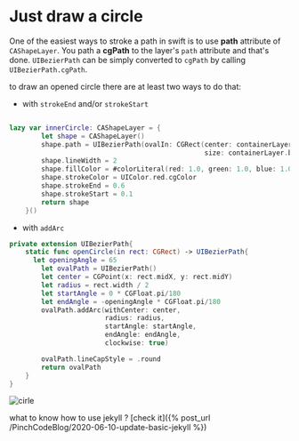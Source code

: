 # Just draw a circle

One of the easiest ways to stroke a path in swift is to use **path** attribute of
 `CAShapeLayer`. You path a **cgPath** to the layer's `path` attribute and that's
 done. `UIBezierPath` can be simply converted to `cgPath` by calling `UIBezierPath.cgPath`.



to draw an opened circle there are at least two ways to do that:
- with `strokeEnd` and/or `strokeStart`

```swift

lazy var innerCircle: CAShapeLayer = {
        let shape = CAShapeLayer()
        shape.path = UIBezierPath(ovalIn: CGRect(center: containerLayer.bounds.center,
                                                 size: containerLayer.bounds.size.rescale(.innerCircleRatio))).cgPath
        shape.lineWidth = 2
        shape.fillColor = #colorLiteral(red: 1.0, green: 1.0, blue: 1.0, alpha: 1.0).cgColor
        shape.strokeColor = UIColor.red.cgColor
        shape.strokeEnd = 0.6
        shape.strokeStart = 0.1
        return shape
    }()
```
- with `addArc`

```swift
private extension UIBezierPath{
    static func openCircle(in rect: CGRect) -> UIBezierPath{
      let openingAngle = 65
        let ovalPath = UIBezierPath()
        let center = CGPoint(x: rect.midX, y: rect.midY)
        let radius = rect.width / 2
        let startAngle = 0 * CGFloat.pi/180
        let endAngle = -openingAngle * CGFloat.pi/180
        ovalPath.addArc(withCenter: center,
                        radius: radius,
                        startAngle: startAngle,
                        endAngle: endAngle,
                        clockwise: true)

        ovalPath.lineCapStyle = .round
        return ovalPath
    }
}
```
![cirle](/PinchCodeBlog/assets/img/circle.png)


what to know how to use jekyll ? [check it]({% post_url /PinchCodeBlog/2020-06-10-update-basic-jekyll %})               


<!-- [Link to a post]({% link _posts/2020-06-10-update-basic-jekyll %}) -->